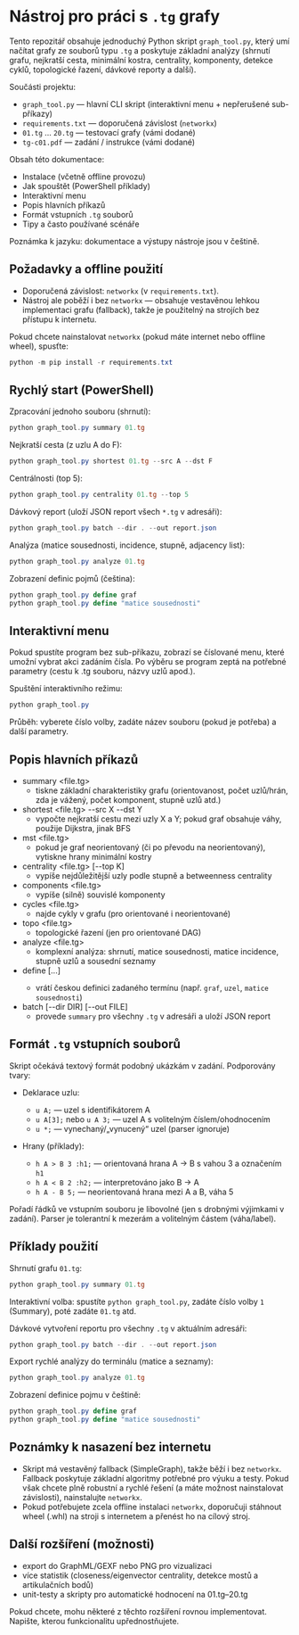 # Nástroj pro práci s `.tg` grafy

Tento repozitář obsahuje jednoduchý Python skript `graph_tool.py`, který umí načítat grafy ze souborů typu `.tg` a poskytuje základní analýzy (shrnutí grafu, nejkratší cesta, minimální kostra, centrality, komponenty, detekce cyklů, topologické řazení, dávkové reporty a další).

Součásti projektu:
- `graph_tool.py` — hlavní CLI skript (interaktivní menu + nepřerušené sub-příkazy)
- `requirements.txt` — doporučená závislost (`networkx`)
- `01.tg` … `20.tg` — testovací grafy (vámi dodané)
- `tg-c01.pdf` — zadání / instrukce (vámi dodané)

Obsah této dokumentace:
- Instalace (včetně offline provozu)
- Jak spouštět (PowerShell příklady)
- Interaktivní menu
- Popis hlavních příkazů
- Formát vstupních `.tg` souborů
- Tipy a často používané scénáře

Poznámka k jazyku: dokumentace a výstupy nástroje jsou v češtině.

## Požadavky a offline použití

- Doporučená závislost: `networkx` (v `requirements.txt`).
- Nástroj ale poběží i bez `networkx` — obsahuje vestavěnou lehkou implementaci grafu (fallback), takže je použitelný na strojích bez přístupu k internetu.

Pokud chcete nainstalovat `networkx` (pokud máte internet nebo offline wheel), spusťte:

```powershell
python -m pip install -r requirements.txt
```

## Rychlý start (PowerShell)

Zpracování jednoho souboru (shrnutí):

```powershell
python graph_tool.py summary 01.tg
```

Nejkratší cesta (z uzlu A do F):

```powershell
python graph_tool.py shortest 01.tg --src A --dst F
```

Centrálnosti (top 5):

```powershell
python graph_tool.py centrality 01.tg --top 5
```

Dávkový report (uloží JSON report všech `*.tg` v adresáři):

```powershell
python graph_tool.py batch --dir . --out report.json
```

Analýza (matice sousednosti, incidence, stupně, adjacency list):

```powershell
python graph_tool.py analyze 01.tg
```

Zobrazení definic pojmů (čeština):

```powershell
python graph_tool.py define graf
python graph_tool.py define "matice sousednosti"
```

## Interaktivní menu

Pokud spustíte program bez sub-příkazu, zobrazí se číslované menu, které umožní vybrat akci zadáním čísla. Po výběru se program zeptá na potřebné parametry (cestu k .tg souboru, názvy uzlů apod.).

Spuštění interaktivního režimu:

```powershell
python graph_tool.py
```

Průběh: vyberete číslo volby, zadáte název souboru (pokud je potřeba) a další parametry.

## Popis hlavních příkazů

- summary <file.tg>
	- tiskne základní charakteristiky grafu (orientovanost, počet uzlů/hrán, zda je vážený, počet komponent, stupně uzlů atd.)
- shortest <file.tg> --src X --dst Y
	- vypočte nejkratší cestu mezi uzly X a Y; pokud graf obsahuje váhy, použije Dijkstra, jinak BFS
- mst <file.tg>
	- pokud je graf neorientovaný (či po převodu na neorientovaný), vytiskne hrany minimální kostry
- centrality <file.tg> [--top K]
	- vypíše nejdůležitější uzly podle stupně a betweenness centrality
- components <file.tg>
	- vypíše (silně) souvislé komponenty
- cycles <file.tg>
	- najde cykly v grafu (pro orientované i neorientované)
- topo <file.tg>
	- topologické řazení (jen pro orientované DAG)
- analyze <file.tg>
	- komplexní analýza: shrnutí, matice sousednosti, matice incidence, stupně uzlů a sousední seznamy
- define <term> [...]
	- vrátí českou definici zadaného termínu (např. `graf`, `uzel`, `matice sousednosti`)
- batch [--dir DIR] [--out FILE]
	- provede `summary` pro všechny `.tg` v adresáři a uloží JSON report

## Formát `.tg` vstupních souborů

Skript očekává textový formát podobný ukázkám v zadání. Podporovány tvary:

- Deklarace uzlu:
	- `u A;` — uzel s identifikátorem A
	- `u A[3];` nebo `u A 3;` — uzel A s volitelným číslem/ohodnocením
	- `u *;` — vynechaný/„vynucený“ uzel (parser ignoruje)

- Hrany (příklady):
	- `h A > B 3 :h1;` — orientovaná hrana A -> B s vahou 3 a označením `h1`
	- `h A < B 2 :h2;` — interpretováno jako B -> A
	- `h A - B 5;` — neorientovaná hrana mezi A a B, váha 5

Pořadí řádků ve vstupním souboru je libovolné (jen s drobnými výjimkami v zadání). Parser je tolerantní k mezerám a volitelným částem (váha/label).

## Příklady použití

Shrnutí grafu `01.tg`:

```powershell
python graph_tool.py summary 01.tg
```

Interaktivní volba: spustíte `python graph_tool.py`, zadáte číslo volby `1` (Summary), poté zadáte `01.tg` atd.

Dávkové vytvoření reportu pro všechny `.tg` v aktuálním adresáři:

```powershell
python graph_tool.py batch --dir . --out report.json
```

Export rychlé analýzy do terminálu (matice a seznamy):

```powershell
python graph_tool.py analyze 01.tg
```

Zobrazení definice pojmu v češtině:

```powershell
python graph_tool.py define graf
python graph_tool.py define "matice sousednosti"
```

## Poznámky k nasazení bez internetu

- Skript má vestavěný fallback (SimpleGraph), takže běží i bez `networkx`. Fallback poskytuje základní algoritmy potřebné pro výuku a testy. Pokud však chcete plně robustní a rychlé řešení (a máte možnost nainstalovat závislosti), nainstalujte `networkx`.
- Pokud potřebujete zcela offline instalaci `networkx`, doporučuji stáhnout wheel (.whl) na stroji s internetem a přenést ho na cílový stroj.

## Další rozšíření (možnosti)

- export do GraphML/GEXF nebo PNG pro vizualizaci
- více statistik (closeness/eigenvector centrality, detekce mostů a artikulačních bodů)
- unit-testy a skripty pro automatické hodnocení na 01.tg–20.tg

Pokud chcete, mohu některé z těchto rozšíření rovnou implementovat. Napište, kterou funkcionalitu upřednostňujete.

